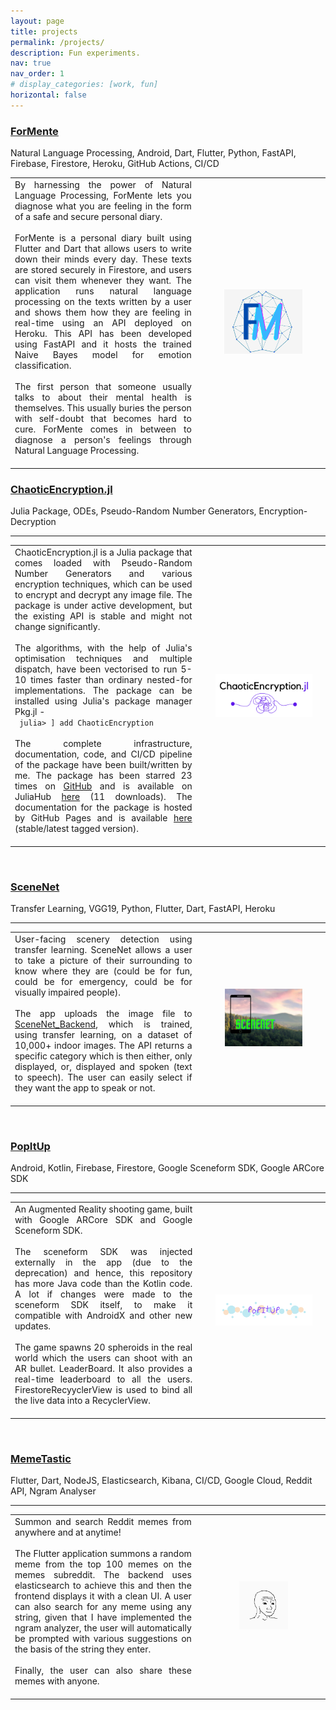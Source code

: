 ```yaml
---
layout: page
title: projects
permalink: /projects/
description: Fun experiments.
nav: true
nav_order: 1
# display_categories: [work, fun]
horizontal: false
---
```


### [ForMente](https://github.com/Saransh-cpp/ForMente)
Natural Language Processing, Android, Dart, Flutter, Python, FastAPI, Firebase, Firestore, Heroku, GitHub Actions, CI/CD

<table>
  <colgroup>
       <col span="1" style="width: 65%;">
       <col span="1" style="width: 35%;">
  </colgroup>
  <tr>
    <td style="text-align:justify; padding-bottom: 20px; padding-right: 30px">By harnessing the power of Natural Language Processing, ForMente lets you diagnose what you are feeling in the form of a safe and secure personal diary. <br> <br>
    ForMente is a personal diary built using Flutter and Dart that allows users to write down their minds every day. These texts are stored securely in Firestore, and users can visit them whenever they want. The application runs natural language processing on the texts written by a user and shows them how they are feeling in real-time using an API deployed on Heroku. This API has been developed using FastAPI and it hosts the trained Naive Bayes model for emotion classification. <br> <br>
    The first person that someone usually talks to about their mental health is themselves. This usually buries the person with self-doubt that becomes hard to cure. ForMente comes in between to diagnose a person's feelings through Natural Language Processing. 
  </td>
    <td style="text-align: center"><img style="float: middle; width:80%" src="../assets/img/formente-logo.png"></td>
    <td></td>
  </tr>
</table>

### [ChaoticEncryption.jl](https://github.com/Saransh-cpp/ChaoticEncryption.jl) 
Julia Package, ODEs, Pseudo-Random Number Generators, Encryption-Decryption

---

<table>
  <colgroup>
       <col span="1" style="width: 65%;">
       <col span="1" style="width: 35%;">
  </colgroup>
  <tr>
    <td style="text-align:justify; padding-bottom: 20px; padding-right: 30px">ChaoticEncryption.jl is a Julia package that comes loaded with Pseudo-Random Number Generators and various encryption techniques, which can be used to encrypt and decrypt any image file. The package is under active development, but the existing API is stable and might not change significantly. <br> <br>
    The algorithms, with the help of Julia's optimisation techniques and multiple dispatch, have been vectorised to run 5-10 times faster than ordinary nested-for implementations. The package can be installed using Julia's package manager Pkg.jl - <br>
    <code> julia> ] add ChaoticEncryption </code> <br> <br>
    The complete infrastructure, documentation, code, and CI/CD pipeline of the package have been built/written by me. The package has been starred 23 times on <a href="https://github.com/Saransh-cpp/ChaoticEncryption.jl">GitHub</a> and is available on JuliaHub <a href="https://juliahub.com/ui/Packages/ChaoticEncryption/dtMkN">here</a> (11 downloads). The documentation for the package is hosted by GitHub Pages and is available <a href="https://saransh-cpp.github.io/ChaoticEncryption.jl/stable">here</a> (stable/latest tagged version).
  </td>
    <td><img style="float: right; width:100%" src="../assets/img/chaoticencryption-logo.png"></td>
    <td></td>
  </tr>
</table>

<br>

### [SceneNet](https://github.com/Saransh-cpp/SceneNet)
Transfer Learning, VGG19, Python, Flutter, Dart, FastAPI, Heroku

---

<table>
  <colgroup>
       <col span="1" style="width: 65%;">
       <col span="1" style="width: 35%;">
  </colgroup>
  <tr>
    <td style="text-align:justify; padding-bottom: 20px; padding-right: 30px">User-facing scenery detection using transfer learning. SceneNet allows a user to take a picture of their surrounding to know where they are (could be for fun, could be for emergency, could be for visually impaired people). <br> <br>
    The app uploads the image file to <a href="https://github.com/Saransh-cpp/SceneNet-Backend">SceneNet_Backend</a>, which is trained, using transfer learning, on a dataset of 10,000+ indoor images.
    The API returns a specific category which is then either, only displayed, or, displayed and spoken (text to speech).
    The user can easily select if they want the app to speak or not.
  </td>
    <td style="text-align: center"><img style="float: middle; width:80%" src="../assets/img/scenenet-logo.png"></td>
    <td></td>
  </tr>
</table>

<br>

### [PopItUp](https://github.com/Saransh-cpp/PopItUp)
Android, Kotlin, Firebase, Firestore, Google Sceneform SDK, Google ARCore SDK

---

<table>
  <colgroup>
       <col span="1" style="width: 65%;">
       <col span="1" style="width: 35%;">
  </colgroup>
  <tr>
    <td style="text-align:justify; padding-bottom: 20px; padding-right: 30px">An Augmented Reality shooting game, built with Google ARCore SDK and Google Sceneform SDK. <br> <br>
    The sceneform SDK was injected externally in the app (due to the deprecation) and hence, this repository has more Java code than the Kotlin code. A lot if changes were made to the sceneform SDK itself, to make it compatible with AndroidX and other new updates. <br> <br>
    The game spawns 20 spheroids in the real world which the users can shoot with an AR bullet.
    LeaderBoard. It also provides a real-time leaderboard to all the users. FirestoreRecyyclerView is used to bind all the live data into a RecyclerView.
  </td>
    <td><img style="float: right; width:100%" src="../assets/img/popitup-logo-not-transparent.png"></td>
    <td></td>
  </tr>
</table>

<br>

### [MemeTastic](https://github.com/Saransh-cpp/MemeTastic)
Flutter, Dart, NodeJS, Elasticsearch, Kibana, CI/CD, Google Cloud, Reddit API, Ngram Analyser

---

<table>
  <colgroup>
       <col span="1" style="width: 65%;">
       <col span="1" style="width: 35%;">
  </colgroup>
  <tr>
    <td style="text-align:justify; padding-bottom: 20px; padding-right: 30px">Summon and search Reddit memes from anywhere and at anytime!<br> <br>
    The Flutter application summons a random meme from the top 100 memes on the memes subreddit. The backend uses elasticsearch to achieve this and then the frontend displays it with a clean UI. A user can also search for any meme using any string, given that I have implemented the ngram analyzer, the user will automatically be prompted with various suggestions on the basis of the string they enter. <br> <br>
    Finally, the user can also share these memes with anyone.
  </td>
    <td style="text-align: center"><img style="float: center; width:50%" src="../assets/img/memetastic-logo.png"></td>
    <td></td>
  </tr>
</table>

<br>


<!-- pages/projects.md -->
<!-- <div class="projects">
{%- if site.enable_project_categories and page.display_categories %} -->
  <!-- Display categorized projects -->
  <!-- {%- for category in page.display_categories %}
  <h2 class="category">{{ category }}</h2>
  {%- assign categorized_projects = site.projects | where: "category", category -%}
  {%- assign sorted_projects = categorized_projects | sort: "importance" %} -->
  <!-- Generate cards for each project -->
  <!-- {% if page.horizontal -%}
  <div class="container">
    <div class="row row-cols-2">
    {%- for project in sorted_projects -%}
      {% include projects_horizontal.html %}
    {%- endfor %}
    </div>
  </div>
  {%- else -%}
  <div class="grid">
    {%- for project in sorted_projects -%}
      {% include projects.html %}
    {%- endfor %}
  </div>
  {%- endif -%}
  {% endfor %}

{%- else -%} -->
<!-- Display projects without categories -->
  <!-- {%- assign sorted_projects = site.projects | sort: "importance" -%} -->
  <!-- Generate cards for each project -->
  <!-- {% if page.horizontal -%}
  <div class="container">
    <div class="row row-cols-2">
    {%- for project in sorted_projects -%}
      {% include projects_horizontal.html %}
    {%- endfor %}
    </div>
  </div>
  {%- else -%}
  <div class="grid">
    {%- for project in sorted_projects -%}
      {% include projects.html %}
    {%- endfor %}
  </div>
  {%- endif -%}
{%- endif -%}
</div> -->
